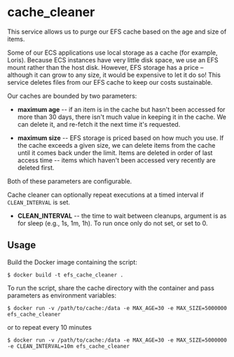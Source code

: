 # cache_cleaner

This service allows us to purge our EFS cache based on the age and size of items.

Some of our ECS applications use local storage as a cache (for example, Loris).
Because ECS instances have very little disk space, we use an EFS mount rather than the host disk.
However, EFS storage has a price – although it can grow to any size, it would be expensive to let it do so!
This service deletes files from our EFS cache to keep our costs sustainable.

Our caches are bounded by two parameters:

*   **maximum age** -- if an item is in the cache but hasn't been accessed for more than 30 days, there isn't much value in keeping it in the cache.
    We can delete it, and re-fetch it the next time it's requested.

*   **maximum size** -- EFS storage is priced based on how much you use.
    If the cache exceeds a given size, we can delete items from the cache until it comes back under the limit.
    Items are deleted in order of last access time -- items which haven't been accessed very recently are deleted first.

Both of these parameters are configurable.

Cache cleaner can optionally repeat executions at a timed interval if ```CLEAN_INTERVAL``` is set.

*   **CLEAN_INTERVAL** -- the time to wait between cleanups, argument is as for sleep (e.g., 1s, 1m, 1h). To run once only do not set, or set to 0.

## Usage

Build the Docker image containing the script:

```console
$ docker build -t efs_cache_cleaner .
```

To run the script, share the cache directory with the container and pass parameters as environment variables:

```console
$ docker run -v /path/to/cache:/data -e MAX_AGE=30 -e MAX_SIZE=5000000 efs_cache_cleaner
```

or to repeat every 10 minutes

```console
$ docker run -v /path/to/cache:/data -e MAX_AGE=30 -e MAX_SIZE=5000000 -e CLEAN_INTERVAL=10m efs_cache_cleaner
```
